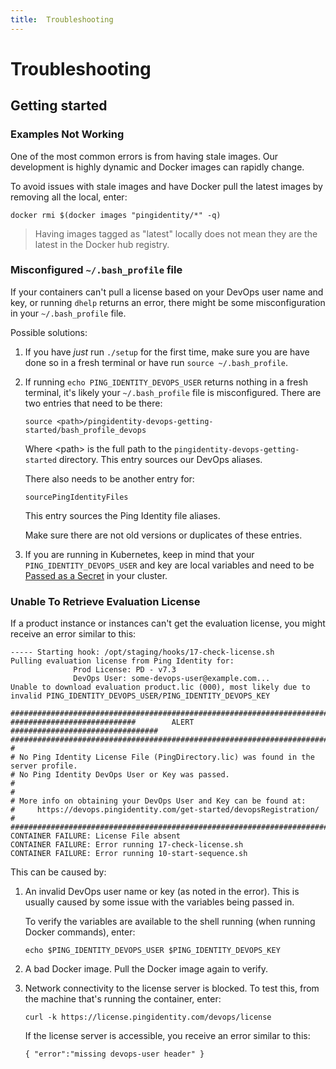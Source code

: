 ```yaml
---
title:  Troubleshooting
---
```

# Troubleshooting

## Getting started

### Examples Not Working

One of the most common errors is from having stale images. Our development is highly dynamic and Docker images can rapidly change.

To avoid issues with stale images and have Docker pull the latest images by removing all the local, enter:

  ```shell
  docker rmi $(docker images "pingidentity/*" -q)
  ```

> Having images tagged as "latest" locally does not mean they are the latest in the Docker hub registry.

### Misconfigured `~/.bash_profile` file

If your containers can't pull a license based on your DevOps user name and key, or running `dhelp` returns an error, there might be some misconfiguration in your `~/.bash_profile` file.

Possible solutions:

1. If you have *just* run `./setup` for the first time, make sure you are have done so in a fresh terminal or have run `source ~/.bash_profile`.

1. If running `echo PING_IDENTITY_DEVOPS_USER` returns nothing in a fresh terminal, it's likely your `~/.bash_profile` file is misconfigured. There are two entries that need to be there:

      ```text
      source <path>/pingidentity-devops-getting-started/bash_profile_devops
      ```

      Where &lt;path&gt; is the full path to the `pingidentity-devops-getting-started` directory. This entry sources our DevOps aliases.

      There also needs to be another entry for:

      ```text
      sourcePingIdentityFiles
      ```

      This entry sources the Ping Identity file aliases.

      Make sure there are not old versions or duplicates of these entries.

1. If you are running in Kubernetes, keep in mind that your `PING_IDENTITY_DEVOPS_USER` and key are local variables and need to be [Passed as a Secret](../how-to/existingLicense.md) in your cluster.

### Unable To Retrieve Evaluation License

If a product instance or instances can't get the evaluation license, you might receive an error similar to this:

  ```text
  ----- Starting hook: /opt/staging/hooks/17-check-license.sh
  Pulling evaluation license from Ping Identity for:
                Prod License: PD - v7.3
                DevOps User: some-devops-user@example.com...
  Unable to download evaluation product.lic (000), most likely due to invalid PING_IDENTITY_DEVOPS_USER/PING_IDENTITY_DEVOPS_KEY

  ##################################################################################
  ############################        ALERT        #################################
  ##################################################################################
  #
  # No Ping Identity License File (PingDirectory.lic) was found in the server profile.
  # No Ping Identity DevOps User or Key was passed.
  #
  #
  # More info on obtaining your DevOps User and Key can be found at:
  #     https://devops.pingidentity.com/get-started/devopsRegistration/
  #
  ##################################################################################
  CONTAINER FAILURE: License File absent
  CONTAINER FAILURE: Error running 17-check-license.sh
  CONTAINER FAILURE: Error running 10-start-sequence.sh
  ```

This can be caused by:

1. An invalid DevOps user name or key (as noted in the error). This is usually caused by some issue with the variables being passed in.

     To verify the variables are available to the shell running (when running Docker commands), enter:

      ```shell
      echo $PING_IDENTITY_DEVOPS_USER $PING_IDENTITY_DEVOPS_KEY
      ```

1. A bad Docker image. Pull the Docker image again to verify.

1. Network connectivity to the license server is blocked. To test this, from the machine that's running the container, enter:

      ```shell
      curl -k https://license.pingidentity.com/devops/license
      ```

      If the license server is accessible, you receive an error similar to this:

      ```shell
      { "error":"missing devops-user header" }
      ```
